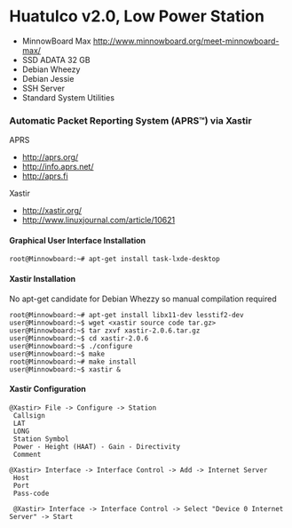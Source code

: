 Huatulco v2.0, Low Power Station 
==

- MinnowBoard Max http://www.minnowboard.org/meet-minnowboard-max/
- SSD ADATA 32 GB
- Debian Wheezy
- Debian Jessie
- SSH Server
- Standard System Utilities

### Automatic Packet Reporting System (APRS™) via Xastir

APRS
- http://aprs.org/
- http://info.aprs.net/
- http://aprs.fi

Xastir
- http://xastir.org/ 
- http://www.linuxjournal.com/article/10621

#### Graphical User Interface Installation

    root@Minnowboard:~# apt-get install task-lxde-desktop

#### Xastir Installation

No apt-get candidate for Debian Whezzy so manual compilation required

    root@Minnowboard:~# apt-get install libx11-dev lesstif2-dev
    user@Minnowboard:~$ wget <xastir source code tar.gz>
    user@Minnowboard:~$ tar zxvf xastir-2.0.6.tar.gz
    user@Minnowboard:~$ cd xastir-2.0.6
    user@Minnowboard:~$ ./configure
    user@Minnowboard:~$ make
    root@Minnowboard:~# make install
    user@Minnowboard:~$ xastir &

#### Xastir Configuration

    @Xastir> File -> Configure -> Station
     Callsign
     LAT
     LONG
     Station Symbol
     Power - Height (HAAT) - Gain - Directivity
     Comment

    @Xastir> Interface -> Interface Control -> Add -> Internet Server
     Host
     Port
     Pass-code

     @Xastir> Interface -> Interface Control -> Select "Device 0 Internet Server" -> Start
